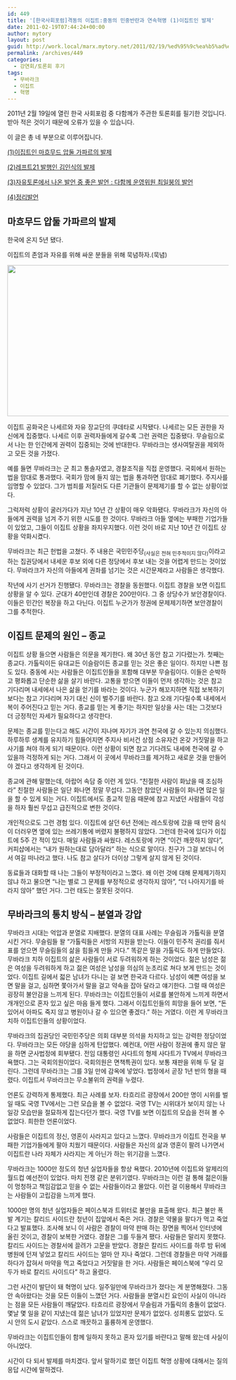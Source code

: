 ```yaml
---
id: 449
title: '[한국사회포럼]격동의 이집트:중동의 민중반란과 연속혁명 (1)이집트인 발제'
date: 2011-02-19T07:44:24+00:00
author: mytory
layout: post
guid: http://work.local/marx.mytory.net/2011/02/19/%ed%95%9c%ea%b5%ad%ec%82%ac%ed%9a%8c%ed%8f%ac%eb%9f%bc%ea%b2%a9%eb%8f%99%ec%9d%98-%ec%9d%b4%ec%a7%91%ed%8a%b8%ec%a4%91%eb%8f%99%ec%9d%98-%eb%af%bc%ec%a4%91%eb%b0%98%eb%9e%80%ea%b3%bc-%ec%97%b0/
permalink: /archives/449
categories:
  - 강연회/토론회 후기
tags:
  - 무바라크
  - 이집트
  - 혁명
---
```

2011년 2월 19일에 열린 한국 사회포럼 중 다함께가 주관한 토론회를 필기한 것입니다. 받아 적은 것이기 때문에 오류가 있을 수 있습니다.

이 글은 총 네 부분으로 이루어집니다.

<a href="/191" target="_blank">(1)이집트인 마흐무드 압둘 가파르의 발제</a>

<a href="/192" target="_blank">(2)레프트21 발행인 김인식의 발제</a>

<a href="/193" target="_blank">(3)자유토론에서 나온 발언 중 좋은 발언 : 다함께 운영위원 최일붕의 발언</a>

<a href="/194" target="_blank">(4)정리발언</a>

## 마흐무드 압둘 가파르의 발제

한국에 온지 5년 됐다.

이집트의 존엄과 자유를 위해 싸운 분들을 위해 묵념하자.(묵념)


<img src="http://work.local/marx.mytory.net/wp-content/uploads/1/cfile27.uf.2044F24B4D5F742733B7B4.jpg" class="aligncenter" width="610" height="343" alt="" filename="IMG_3100.MOV_20110219_163911.jpg" filemime="image/jpeg" /> 

이집트 공화국은 나세르와 자유 장교단의 쿠데타로 시작됐다. 나세르는 모든 권한을 자신에게 집중했다. 나세르 이후 권력자들에게 갈수록 그런 권력은 집중됐다. 무슬림으로서 나는 한 인간에게 권력이 집중되는 것에 반대한다. 무바라크는 생사여탈권을 제외하고 모든 것을 가졌다.

예를 들면 무바라크는 군 최고 통솔자였고, 경찰조직을 직접 운영했다. 국회에서 원하는 법을 맘대로 통과했다. 국회가 맘에 들지 않는 법을 통과하면 맘대로 폐기했다. 주지사를 임명할 수 있었다. 그가 범죄를 저질러도 다른 기관들이 문제제기를 할 수 없는 상황이었다.

그럭저럭 상황이 굴러가다가 지난 10년 간 상황이 매우 악화됐다. 무바라크가 자신의 아들에게 권력을 넘겨 주기 위한 시도를 한 것이다. 무바라크 아들 옆에는 부패한 기업가들이 있었고, 그들이 이집트 상황을 좌지우지했다. 이런 것이 바로 지난 10년 간 이집트 상황을 악화시켰다.

무바라크는 최근 헌법을 고쳤다. 주 내용은 국민민주당<sub>(사실은 전혀 민주적이지 않다)</sub>이라고 하는 집권당에서 내세운 후보 외에 다른 정당에서 후보 내는 것을 어렵게 만드는 것이었다. 무바라크가 자신의 아들에게 권좌를 넘기는 것은 시간문제라고 사람들은 생각했다.

작년에 사기 선거가 진행됐다. 무바라크는 경찰을 동원했다. 이집트 경찰을 보면 이집트 상황을 알 수 있다. 군대가 40만인데 경찰은 200만이다. 그 중 상당수가 보안경찰이다. 이들은 민간인 복장을 하고 다닌다. 이집트 누군가가 정권에 문제제기하면 보안경찰이 그를 추적한다.

## 이집트 문제의 원인 &#8211; 종교

이집트 상황 들으면 사람들은 의문을 제기한다. 왜 30년 동안 참고 기다렸는가. 첫째는 종교다. 가톨릭이든 유대교든 이슬람이든 종교를 믿는 것은 좋은 일이다. 하지만 나쁜 점도 있다. 중동에 사는 사람들은 이집트인들을 포함해 대부분 무슬림이다. 이들은 순박하고 평화롭고 단순한 삶을 살기 바란다. 고통을 받으면 이들이 먼저 생각하는 것은 참고 기다리며 내세에서 나은 삶을 얻기를 바라는 것이다. 누군가 해꼬지하면 직접 보복하기보다는 참고 기다리며 자기 대신 신이 벌주기를 바란다. 참고 오래 기다릴수록 내세에서 복이 주어진다고 믿는 거다. 종교를 믿는 게 좋기는 하지만 일상을 사는 데는 그것보다 더 긍정적인 자세가 필요하다고 생각한다.

문제는 종교를 믿는다고 해도 시간이 지나며 자기가 과연 천국에 갈 수 있는지 의심했다. 하루하루 생계를 유지하기 힘들어지면 주지사 비서건 상점 소유자건 온갖 거짓말을 하고 사기를 쳐야 하게 되기 때문이다. 이런 상황이 되면 참고 기다려도 내세에 천국에 갈 수 있을까 걱정하게 되는 거다. 그래서 이 곳에서 무바라크를 제거하고 새로운 것을 만들어야 겠다고 생각하게 된 것이다.

종교에 관해 말했는데, 아랍어 속담 중 이런 게 있다. &#8220;친절한 사람이 화났을 때 조심하라&#8221; 친절한 사람들은 일단 화나면 정말 무섭다. 그동안 참았던 사람들이 화나면 많은 일을 할 수 있게 되는 거다. 이집트에서도 종교적 믿음 때문에 참고 지냈던 사람들이 각성을 하자 훨씬 무섭고 급진적으로 변한 것이다.

개인적으로도 그런 경험 있다. 이집트에 살던 6년 전에는 레스토랑에 갔을 때 만약 음식이 더러우면 옆에 있는 쓰레기통에 버렸지 불평하지 않았다. 그런데 한국에 있다가 이집트에 5주 간 적이 있다. 매일 사람들과 싸웠다. 레스토랑에 가면 &#8220;이건 깨끗하지 않다&#8221;, 커피샵에서는 &#8220;내가 원하는대로 담아달라&#8221; 하는 식으로 말이다. 친구가 그걸 보더니 어서 여길 떠나라고 했다. 나도 참고 살다가 더이상 그렇게 살지 않게 된 것이다.

동료들과 대화할 때 나는 그들이 부정적이라고 느꼈다. 왜 이런 것에 대해 문제제기하지 않냐 하고 물으면 &#8220;나는 별로 그 문제를 부정적으로 생각하지 않아&#8221;, &#8220;더 나아지기를 바라지 않아&#8221; 했던 거다. 그런 태도는 잘못된 것이다.

## 무바라크의 통치 방식 &#8211; 분열과 강압

무바라크 시대는 억압과 분열로 지배했다. 분열의 대표 사례는 무슬림과 가톨릭을 분열시킨 거다. 무슬림들 왈 &#8220;가톨릭들은 서방의 지원을 받는다. 이들이 민주적 권리를 줘서 표를 얻으면 무슬림들의 삶을 힘들게 만들 거다.&#8221; 똑같은 말을 가톨릭도 하게 만들었다. 무바라크 치하 이집트의 삶은 사람들이 서로 두려워하게 하는 것이었다. 젊은 남성은 젊은 여성을 두려워하게 하고 젊은 여성은 남성을 의심의 눈초리로 쳐다 보게 만드는 것이었다. 이집트 길에서 젋은 남녀가 다니는 걸 보면 한국과 다르다. 남성이 예쁜 여성을 보면 말을 걸고, 심하면 쫓아가서 말을 걸고 약속을 잡아 달라고 얘기한다. 그럴 때 여성은 굉장히 불안감을 느끼게 된다. 무바라크는 이집트인들이 서로를 불안하게 느끼게 하면서 개개인으로 혼자 있고 싶은 마음 들게 했다. 그래서 이집트인들의 희망을 들어 보면, &#8220;돈 있어서 아파도 죽지 않고 병원이나 갈 수 있으면 좋겠다.&#8221; 하는 거였다. 이런 게 무바라크 치하 이집트인들의 상황이었다.

무바라크의 집권당인 국민민주당은 의회 대부분 의석을 차지하고 있는 강력한 정당이었다. 무바라크는 모든 야당을 심하게 탄압했다. 예컨대, 어떤 사람이 정권에 좋지 않은 말을 하면 군사법정에 회부됐다. 전임 대통령인 사다트의 형제 사다트가 TV에서 무바라크 욕했다. 그는 국회의원이었다. 국회의원은 면책특권이 있다. 보통 재판을 위해 두 달 걸린다. 그런데 무바라크는 그를 3일 만에 감옥에 넣었다. 법정에서 곧장 1년 반의 형을 때렸다. 이집트서 무바라크는 무소불위의 권력을 누렸다.

언론도 강력하게 통제했다. 최근 사례를 보자. 타흐리르 광장에서 200만 명이 시위를 벌일 때도 국영 TV에서는 그런 모습을 볼 수 없었다. 국영 TV는 시위대가 보이지 않는 나일강 모습만을 절묘하게 잡는다던가 했다. 국영 TV를 보면 이집트의 모습을 전혀 볼 수 없었다. 희한한 언론이었다.

사람들은 이집트의 정신, 영혼이 사라지고 있다고 느꼈다. 무바라크가 이집트 전국을 부패한 기업가들에게 팔아 치웠기 때문이다. 사람들은 자신의 삶과 영혼이 팔려 나가면서 이집트란 나라 자체가 사라지는 게 아닌가 하는 위기감을 느꼈다.

무바라크는 1000만 정도의 청년 실업자들을 항상 욕했다. 2010년에 이집트와 알제리의 월드컵 예선전이 있었다. 마치 전쟁 같은 분위기였다. 무바라크는 이런 걸 통해 젊은이들이 멍청하고 책임감없고 믿을 수 없는 사람들이라고 몰았다. 이런 걸 이용해서 무바라크는 사람들이 고립감을 느끼게 했다.

1000만 명의 청년 실업자들은 페이스북과 트위터로 불만을 표출해 왔다. 최근 불만 폭발 계기는 칼리드 사이드란 청년이 집앞에서 죽은 거다. 경찰은 약물을 팔다가 먹고 죽었다고 발표했다. 조사해 보니 이 사람은 경찰이 마약 판매 하는 장면을 찍어서 인터넷에 올린 것이고, 경찰이 보복한 거였다. 경찰은 그를 두들겨 팼다. 사람들은 말리지 못했다. 칼리드 사이드는 경찰서에 끌려가 고문을 받았다. 경찰은 칼리드 사이드를 하루 밤 뒤에 병원에 던져 넣었고 칼리드 사이드는 얼마 안 지나 죽었다. 그런데 경찰들은 마약 거래를 하다가 잡혀서 마약을 먹고 죽었다고 거짓말을 한 거다. 사람들은 페이스북에 &#8220;우리 모두가 바로 칼리드 사이드다&#8221; 하고 올렸다.

그런 사건이 발단이 돼 혁명이 났다. 일주일만에 무바라크가 졌다는 게 분명해졌다. 그동안 속아왔다는 것을 모든 이들이 느꼈던 거다. 사람들을 분열시킨 요인이 사실이 아니라는 점을 모든 사람들이 깨달았다. 타흐리르 광장에서 무슬림과 가톨릭의 충돌이 없었다. 몇날 몇 일을 같이 지냈는데 젊은 남녀가 있었지만 문제가 없었다. 성희롱도 없었다. 도시 안의 도시 같았다. 스스로 깨끗하고 훌륭하게 운영했다.

무바라크는 이집트인들이 함께 일하지 못하고 혼자 있기를 바란다고 말해 왔는데 사실이 아니었다.

시간이 다 되서 발제를 마치겠다. 앞서 말하기로 했던 이집트 혁명 상황에 대해서는 질의응답 시간에 말하겠다.